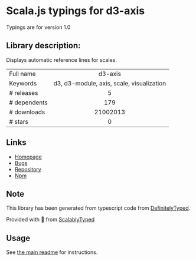 
# Scala.js typings for d3-axis

Typings are for version 1.0

## Library description:
Displays automatic reference lines for scales.

|                    |                 |
| ------------------ | :-------------: |
| Full name          | d3-axis |
| Keywords           | d3, d3-module, axis, scale, visualization |
| # releases         | 5 |
| # dependents       | 179 |
| # downloads        | 21002013 |
| # stars            | 0 |

## Links
- [Homepage](https://d3js.org/d3-axis/)
- [Bugs](https://github.com/d3/d3-axis/issues)
- [Repository](https://github.com/d3/d3-axis)
- [Npm](https://www.npmjs.com/package/d3-axis)
    


## Note
This library has been generated from typescript code from [DefinitelyTyped](https://definitelytyped.org).

Provided with :purple_heart: from [ScalablyTyped](https://github.com/oyvindberg/ScalablyTyped)

## Usage
See [the main readme](../../readme.md) for instructions.


